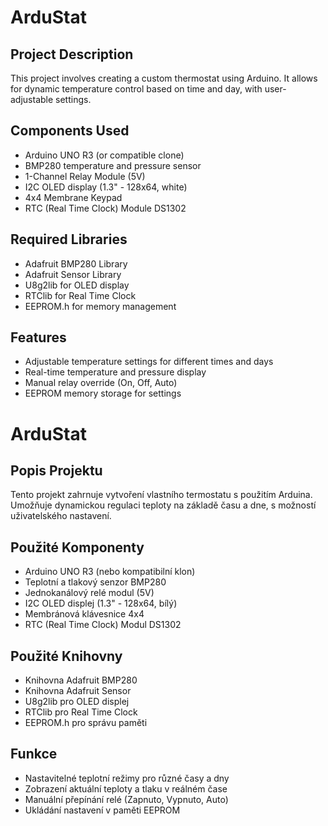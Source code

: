 # ArduStat

## Project Description
This project involves creating a custom thermostat using Arduino. It allows for dynamic temperature control based on time and day, with user-adjustable settings.

## Components Used
- Arduino UNO R3 (or compatible clone)
- BMP280 temperature and pressure sensor
- 1-Channel Relay Module (5V)
- I2C OLED display (1.3" - 128x64, white)
- 4x4 Membrane Keypad
- RTC (Real Time Clock) Module DS1302

## Required Libraries
- Adafruit BMP280 Library
- Adafruit Sensor Library
- U8g2lib for OLED display
- RTClib for Real Time Clock
- EEPROM.h for memory management

## Features
- Adjustable temperature settings for different times and days
- Real-time temperature and pressure display
- Manual relay override (On, Off, Auto)
- EEPROM memory storage for settings

# ArduStat

## Popis Projektu
Tento projekt zahrnuje vytvoření vlastního termostatu s použitím Arduina. Umožňuje dynamickou regulaci teploty na základě času a dne, s možností uživatelského nastavení.

## Použité Komponenty
- Arduino UNO R3 (nebo kompatibilní klon)
- Teplotní a tlakový senzor BMP280
- Jednokanálový relé modul (5V)
- I2C OLED displej (1.3" - 128x64, bílý)
- Membránová klávesnice 4x4
- RTC (Real Time Clock) Modul DS1302
  
## Použité Knihovny
- Knihovna Adafruit BMP280
- Knihovna Adafruit Sensor
- U8g2lib pro OLED displej
- RTClib pro Real Time Clock
- EEPROM.h pro správu paměti

## Funkce
- Nastavitelné teplotní režimy pro různé časy a dny
- Zobrazení aktuální teploty a tlaku v reálném čase
- Manuální přepínání relé (Zapnuto, Vypnuto, Auto)
- Ukládání nastavení v paměti EEPROM

